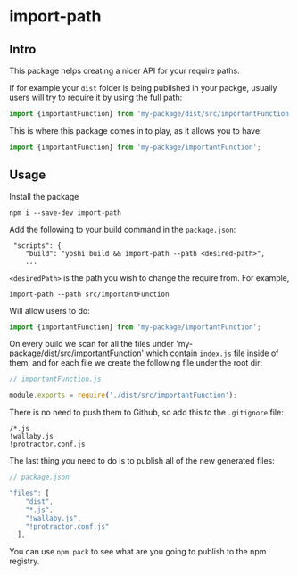# import-path

## Intro
This package helps creating a nicer API for your require paths.

If for example your `dist` folder is being published in your packge, usually users will try to require it by using the full path:

```javascript
import {importantFunction} from 'my-package/dist/src/importantFunction';
```

This is where this package comes in to play, as it allows you to have:

```javascript
import {importantFunction} from 'my-package/importantFunction';
```

## Usage

Install the package

```
npm i --save-dev import-path
```

Add the following to your build command in the `package.json`:

```javasript
 "scripts": {
    "build": "yoshi build && import-path --path <desired-path>",
    ...
```

`<desiredPath>` is the path you wish to change the require from. For example,
```
import-path --path src/importantFunction
```

Will allow users to do:
```javascript
import {importantFunction} from 'my-package/importantFunction';
```

On every build we scan for all the files under 'my-package/dist/src/importantFunction' which contain `index.js` file inside of them, and for each file we create the following file under the root dir:

```js
// importantFunction.js

module.exports = require('./dist/src/importantFunction');
```

There is no need to push them to Github, so add this to the `.gitignore` file:

```
/*.js
!wallaby.js
!protractor.conf.js
```

The last thing you need to do is to publish all of the new generated files:

```javascript
// package.json

"files": [
    "dist",
    "*.js",
    "!wallaby.js",
    "!protractor.conf.js"
  ],
```

You can use `npm pack` to see what are you going to publish to the npm registry.
